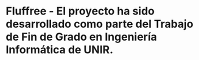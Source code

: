 # Fluffree - El proyecto ha sido desarrollado como parte del Trabajo de Fin de Grado en Ingeniería Informática de UNIR.
